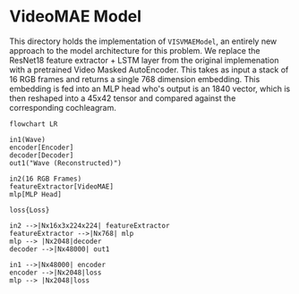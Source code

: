 # VideoMAE Model

This directory holds the implementation of `VISVMAEModel`, an entirely new approach to the model architecture for this problem. We replace the ResNet18 feature extractor + LSTM layer from the original implemenation with a pretrained Video Masked AutoEncoder. This takes as input a stack of 16 RGB frames and returns a single 768 dimension embedding. This embedding is fed into an MLP head who's output is an 1840 vector, which is then reshaped into a 45x42 tensor and compared against the corresponding cochleagram.

```mermaid
flowchart LR

in1(Wave)
encoder[Encoder]
decoder[Decoder]
out1("Wave (Reconstructed)")

in2(16 RGB Frames)
featureExtractor[VideoMAE]
mlp[MLP Head]

loss{Loss}

in2 -->|Nx16x3x224x224| featureExtractor
featureExtractor -->|Nx768| mlp
mlp --> |Nx2048|decoder
decoder -->|Nx48000| out1

in1 -->|Nx48000| encoder
encoder -->|Nx2048|loss
mlp --> |Nx2048|loss
```